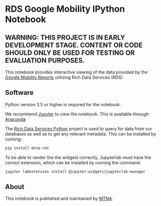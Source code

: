 # RDS Google Mobility IPython Notebook
## WARNING: THIS PROJECT IS IN EARLY DEVELOPMENT STAGE. CONTENT OR CODE SHOULD ONLY BE USED FOR TESTING OR EVALUATION PURPOSES.
This notebook provides interactive viewing of the data provided by the [Google Mobility Reports](https://www.google.com/covid19/mobility/) utilizing Rich Data Services (RDS)

## Software
Python version 3.5 or higher is required for the notebook.

We recommend [Jupyter](https://jupyter.org/) to view the notebook. This is available through [Anaconda](https://www.anaconda.com/)

The [Rich Data Services Python](https://github.com/mtna/rds-python) project is used to query for data from our databases as well as to get any relevant metadata. This can be installed by running:
```bash
pip install mtna-rds
```

To be able to render the the widgets correctly, Jupyterlab must have the correct extension, which can be installed by running the command:
```bash
jupyter labextension install @jupyter-widgets/jupyterlab-manager
```

## About
This notebook is published and maintained by [MTNA](https://www.mtna.us/).
